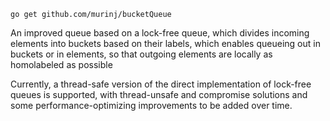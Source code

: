 `go get github.com/murinj/bucketQueue`

An improved queue based on a lock-free queue, which divides incoming elements into buckets based on their labels, which enables queueing out in buckets or in elements, so that outgoing elements are locally as homolabeled as possible

Currently, a thread-safe version of the direct implementation of lock-free queues is supported, with thread-unsafe and compromise solutions and some performance-optimizing improvements to be added over time.

